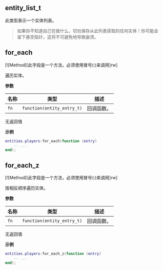 ## entity_list_t

此类型表示一个实体列表。

> 如果你不知道自己在做什么，切勿保存从此列表获取的任何实体！你可能会留下悬空指针，这将不可避免地导致崩溃。

## for_each

[![Method][此字段是一个方法，必须使用冒号(:)来调用]rw]

遍历实体。

**参数**

| 名称 | 类型 | 描述 |
| ---- | ---- | ----------- |
| `fn` | `function(entity_entry_t)` | 回调函数。 |

无返回值

**示例**

```lua
entities.players:for_each(function (entry)
    -- ...
end);
```

## for_each_z

[![Method][此字段是一个方法，必须使用冒号(:)来调用]rw]

按相反顺序遍历实体。

**参数**

| 名称 | 类型 | 描述 |
| ---- | ---- | ----------- |
| `fn` | `function(entity_entry_t)` | 回调函数。 |

无返回值

**示例**

```lua
entities.players:for_each_z(function (entry)
    -- ...
end);
```